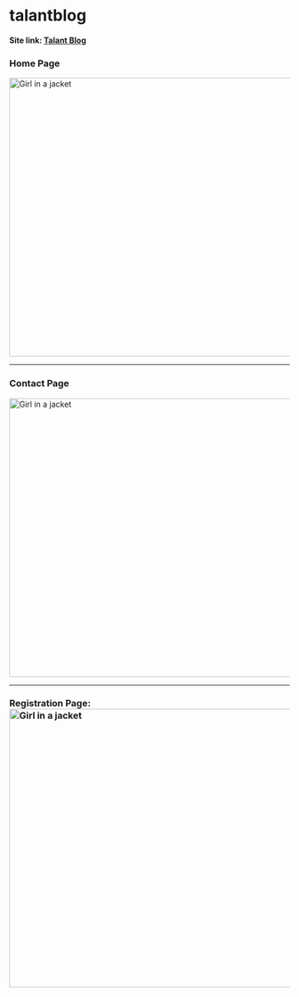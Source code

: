 # talantblog

<b>Site link: 
<a href="https://talantblog.herokuapp.com/" target='_blank'>Talant Blog</a>
</b> 
<h3>Home Page </h3>

<img src="https://user-images.githubusercontent.com/85695336/203074099-8960eb26-06d6-4549-9f92-5f3573e3bc5e.png" alt="Girl in a jacket" width="750" height="500">
<hr>
<h3>Contact Page </h3>
<img src="https://user-images.githubusercontent.com/85695336/203074659-b4a31fd8-2f41-497d-a82c-4217932b81f0.png" alt="Girl in a jacket" width="750" height="500">
<hr>
<h3> Registration Page:

<img src="https://user-images.githubusercontent.com/85695336/203330896-93aac47e-8b75-4740-aa06-57e469db5b7a.png" alt="Girl in a jacket" width="750" height="500">
